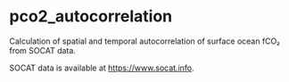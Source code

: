 # pco2_autocorrelation
Calculation of spatial and temporal autocorrelation of surface ocean fCO₂ from SOCAT data.

SOCAT data is available at https://www.socat.info.
